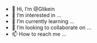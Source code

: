 - 👋 Hi, I’m @Glikein
- 👀 I’m interested in ...
- 🌱 I’m currently learning ...
- 💞️ I’m looking to collaborate on ...
- 📫 How to reach me ...

<!---
Glikein/Glikein is a ✨ special ✨ repository because its `README.md` (this file) appears on your GitHub profile.
You can click the Preview link to take a look at your changes.
--->
